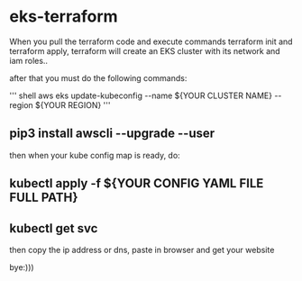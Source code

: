 # eks-terraform

When you pull the terraform code and execute commands terraform init and terraform apply, terraform will create an EKS cluster with its network and iam roles..

after that you must do the following commands:

''' shell
aws eks update-kubeconfig --name ${YOUR CLUSTER NAME} --region ${YOUR REGION}
'''
## pip3 install awscli --upgrade --user

then when your kube config map is ready, do:

## kubectl apply -f ${YOUR CONFIG YAML FILE FULL PATH}

## kubectl get svc

then copy the ip address or dns, paste in browser and get your website

bye:)))
